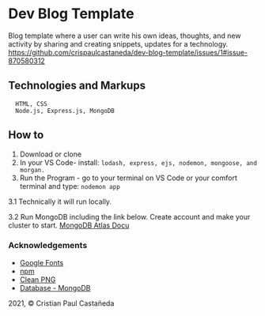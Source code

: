 # Dev Blog Template
Blog template where a user can write his own ideas, thoughts, and new activity by sharing and creating snippets, updates for a technology.
https://github.com/crispaulcastaneda/dev-blog-template/issues/1#issue-870580312

## Technologies and Markups
```
  HTML, CSS
  Node.js, Express.js, MongoDB
```

## How to
1. Download or clone
2. In your VS Code- install: `lodash, express, ejs, nodemon, mongoose, and morgan.`
3. Run the Program - go to your terminal on VS Code or your comfort terminal and type: `nodemon app`
  
  3.1 Technically it will run locally.
  
  3.2 Run MongoDB including the link below. Create account and make your cluster to start. [MongoDB Atlas Docu](https://docs.atlas.mongodb.com/getting-started/)
  

### Acknowledgements
* [Google Fonts](https://fonts.google.com/)
* [npm](https://www.npmjs.com/)
* [Clean PNG](https://www.cleanpng.com/)
* [Database - MongoDB](https://www.mongodb.com/cloud)

2021, &copy; Cristian Paul Castañeda
